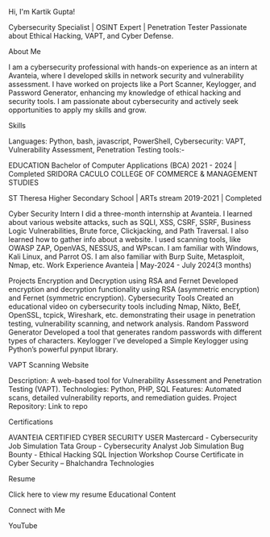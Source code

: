 Hi, I'm Kartik Gupta!

Cybersecurity Specialist | OSINT Expert | Penetration Tester
Passionate about Ethical Hacking, VAPT, and Cyber Defense.


About Me

I am a cybersecurity professional with hands-on experience as an intern at Avanteia, where I developed skills in network security and vulnerability assessment. I have worked on projects like a Port Scanner, Keylogger, and Password Generator, enhancing my knowledge of ethical hacking and security tools. I am passionate about cybersecurity and actively seek opportunities to apply my skills and grow.

Skills

  Languages: Python, bash, javascript, PowerShell, 
  Cybersecurity: VAPT, Vulnerability Assessment, Penetration Testing
  tools:-


EDUCATION
Bachelor of Computer Applications (BCA)
2021 - 2024 | Completed
SRIDORA CACULO COLLEGE OF COMMERCE & MANAGEMENT STUDIES


ST Theresa Higher Secondary School | ARTs stream
2019-2021 | Completed

Cyber Security Intern
I did a three-month internship at Avanteia. I learned about various website attacks, such as SQLI, XSS, CSRF, SSRF, Business Logic Vulnerabilities, Brute force, Clickjacking, and Path Traversal. I also learned how to gather info about a website. I used scanning tools, like OWASP ZAP, OpenVAS, NESSUS, and WPscan. I am familiar with Windows, Kali Linux, and Parrot OS. I am also familiar with Burp Suite, Metasploit, Nmap, etc.
Work Experience
Avanteia | May-2024  - July 2024(3 months)


Projects
Encryption and Decryption using RSA and Fernet
Developed encryption and decryption functionality using RSA (asymmetric encryption) and Fernet (symmetric encryption).
Cybersecurity Tools 
Created an educational video on cybersecurity tools including Nmap, Nikto, BeEf, OpenSSL, tcpick, Wireshark, etc. demonstrating their usage in penetration testing, vulnerability scanning, and network analysis.
Random Password Generator
Developed a tool that generates random passwords with different types of characters.
Keylogger
I’ve developed a Simple Keylogger using      Python’s powerful pynput library.



VAPT Scanning Website

  Description: A web-based tool for Vulnerability Assessment and Penetration Testing (VAPT).
  Technologies: Python, PHP, SQL
  Features: Automated scans, detailed vulnerability reports, and remediation guides.
  Project Repository: Link to repo

Certifications

  AVANTEIA CERTIFIED CYBER SECURITY USER
  Mastercard - Cybersecurity Job Simulation
  Tata Group - Cybersecurity Analyst Job Simulation
  Bug Bounty - Ethical Hacking
  SQL Injection Workshop Course Certificate in Cyber Security – Bhalchandra Technologies

Resume

Click here to view my resume
Educational Content



Connect with Me

   <a href="https://www.linkedin.com/in/kartikgupta007" class="fab fa-linkedin" aria-label="LinkedIn" target="_blank"></a>
  YouTube

